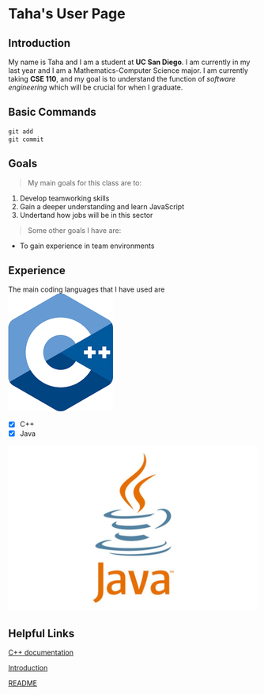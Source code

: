 # Taha's User Page

## Introduction

My name is Taha and I am a student at **UC San Diego**. I am currently in my last year and I am a Mathematics-Computer Science major. I am currently taking  **CSE 110**, and my goal is to understand the function of
*software engineering* which will be crucial for when I graduate.

## Basic Commands
```
git add
git commit
```

## Goals

>My main goals for this class are to:
1. Develop teamworking skills
2. Gain a deeper understanding and learn JavaScript
3. Undertand how jobs will be in this sector

>Some other goals I have are:
- To gain experience in team environments

## Experience
The main coding languages that I have used are
![download.png](download.png)
- [x] C++
- [x] Java

![java.jpg](java.jpg) 

## Helpful Links
[C++ documentation](https://en.cppreference.com/w/)

[Introduction](#introduction)

[README](README.md)
